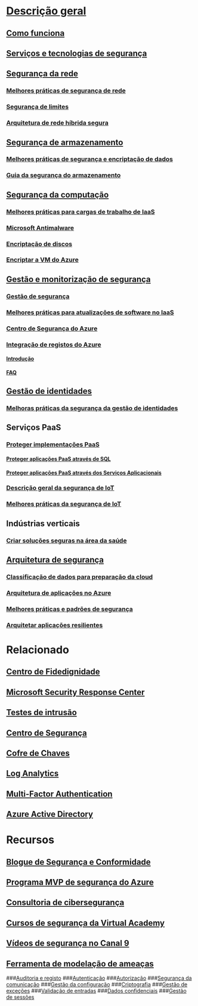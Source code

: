 # [Descrição geral](security-get-started-overview.md)
## [Como funciona](azure-security-getting-started.md)
## [Serviços e tecnologias de segurança](azure-security-services-technologies.md)
## [Segurança da rede](security-network-overview.md)
### [Melhores práticas de segurança de rede](azure-security-network-security-best-practices.md)
### [Segurança de limites](../best-practices-network-security.md?toc=%2fazure%2fsecurity%2ftoc.json)
### [Arquitetura de rede híbrida segura](../guidance/guidance-iaas-ra-secure-vnet-hybrid.md?toc=%2fazure%2fsecurity%2ftoc.json)
## [Segurança de armazenamento](security-storage-overview.md)
### [Melhores práticas de segurança e encriptação de dados](azure-security-data-encryption-best-practices.md)
### [Guia da segurança do armazenamento](../storage/storage-security-guide.md?toc=%2fazure%2fsecurity%2ftoc.json)
## [Segurança da computação](security-virtual-machines-overview.md)
### [Melhores práticas para cargas de trabalho de IaaS](azure-security-iaas.md)
### [Microsoft Antimalware](azure-security-antimalware.md)
### [Encriptação de discos](azure-security-disk-encryption.md)
### [Encriptar a VM do Azure](../security-center/security-center-disk-encryption.md?toc=%2fazure%2fsecurity%2ftoc.json)
## [Gestão e monitorização de segurança](security-management-and-monitoring-overview.md)
### [Gestão de segurança](azure-security-management.md)
### [Melhores práticas para atualizações de software no IaaS](azure-security-best-practices-software-updates-iaas.md)
### [Centro de Segurança do Azure](../security-center/security-center-intro.md?toc=%2fazure%2fsecurity%2ftoc.json)
### [Integração de registos do Azure](security-azure-log-integration-overview.md)
#### [Introdução](security-azure-log-integration-get-started.md)
#### [FAQ](security-azure-log-integration-faq.md)
## [Gestão de identidades](security-identity-management-overview.md)
### [Melhoras práticas da segurança da gestão de identidades](azure-security-identity-management-best-practices.md)
## Serviços PaaS
### [Proteger implementações PaaS](security-paas-deployments.md)
#### [Proteger aplicações PaaS através de SQL](security-paas-applications-using-sql.md)
#### [Proteger aplicações PaaS através dos Serviços Aplicacionais](security-paas-applications-using-app-services.md)
### [Descrição geral da segurança de IoT](security-internet-of-things-overview.md)
### [Melhores práticas da segurança de IoT](azure-security-iot-best-practices.md)
## Indústrias verticais
### [Criar soluções seguras na área da saúde](security-health-care-solution.md)
## [Arquitetura de segurança](azure-security-architecture-overview.md)
### [Classificação de dados para preparação da cloud](azure-security-data-classification.md)
### [Arquitetura de aplicações no Azure](security-application-architecture-on-azure.md)
### [Melhores práticas e padrões de segurança](security-best-practices-and-patterns.md)
### [Arquitetar aplicações resilientes](../resiliency/resiliency-disaster-recovery-high-availability-azure-applications.md?toc=%2fazure%2fsecurity%2ftoc.json)

# Relacionado
## [Centro de Fidedignidade](security-microsoft-trust-center.md)
## [Microsoft Security Response Center](azure-security-response-center.md)
## [Testes de intrusão](azure-security-pen-testing.md)
## [Centro de Segurança](../security-center/security-center-intro.md?toc=%2fazure%2fsecurity-center%2ftoc.json)
## [Cofre de Chaves](../key-vault/key-vault-whatis.md)
## [Log Analytics](../log-analytics/log-analytics-overview.md)
## [Multi-Factor Authentication](../multi-factor-authentication/multi-factor-authentication.md)
## [Azure Active Directory](../active-directory/active-directory-whatis.md)

# Recursos
## [Blogue de Segurança e Conformidade](http://blogs.msdn.com/b/azuresecurity/)
## [Programa MVP de segurança do Azure](azure-security-mvp.md)
## [Consultoria de cibersegurança](azure-security-cyber-services.md)
## [Cursos de segurança da Virtual Academy](security-microsoft-virtual-academy.md)
## [Vídeos de segurança no Canal 9](security-channel-nine.md)
## [Ferramenta de modelação de ameaças](azure-security-threat-modeling-tool.md)
###[Auditoria e registo](azure-security-threat-modeling-tool-auditing-and-logging.md)
###[Autenticação](azure-security-threat-modeling-tool-authentication.md)
###[Autorização](azure-security-threat-modeling-tool-authorization.md)
###[Segurança da comunicação](azure-security-threat-modeling-tool-communication-security.md)
###[Gestão da configuração](azure-security-threat-modeling-tool-configuration-management.md)
###[Criptografia](azure-security-threat-modeling-tool-cryptography.md)
###[Gestão de exceções](azure-security-threat-modeling-tool-exception-management.md)
###[Validação de entradas](azure-security-threat-modeling-tool-input-validation.md)
###[Dados confidenciais](azure-security-threat-modeling-tool-sensitive-data.md)
###[Gestão de sessões](azure-security-threat-modeling-tool-session-management.md)


<!--HONumber=Feb17_HO4-->


